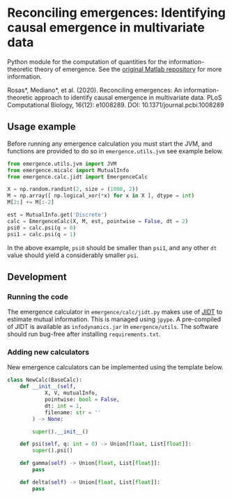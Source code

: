 # Reconciling emergences: Identifying causal emergence in multivariate data

Python module for the computation of quantities for the information-theoretic
theory of emergence. See the [original Matlab repository](https://github.com/pmediano/ReconcilingEmergences) for more information.

Rosas*, Mediano*, et al. (2020). Reconciling emergences: An information-theoretic approach to identify causal emergence in multivariate data. PLoS Computational Biology, 16(12): e1008289. DOI: 10.1371/journal.pcbi.1008289


## Usage example
Before running any emergence calculation you must start the JVM, and functions
are provided to do so in `emergence.utils.jvm` see example below.

```python
from emergence.utils.jvm import JVM
from emergence.micalc import MutualInfo
from emergence.calc.jidt import EmergenceCalc

X = np.random.randint(2, size = (1000, 2))
M = np.array([ np.logical_xor(*x) for x in X ], dtype = int)
M[2:] += M[:-2]

est = MutualInfo.get('Discrete')
calc = EmergenceCalc(X, M, est, pointwise = False, dt = 2)
psi0 = calc.psi(q = 0)
psi1 = calc.psi(q = 1)
```

In the above example, `psi0` should be smaller than `psi1`, and any other `dt`
value should yield a considerably smaller `psi`.

## Development
### Running the code

The emergence calculator in `emergence/calc/jidt.py` makes use of [JIDT](https://github.com/jlizier/jidt)
to estimate mutual information. This is managed using `jpype`. A pre-compiled
of JIDT is available as `infodynamics.jar` in `emergence/utils`. The software
should run bug-free after installing `requirements.txt`.


### Adding new calculators
New emergence calculators can be implemented using the template below.

```python
class NewCalc(BaseCalc):
    def __init__(self,
            X, V, mutualInfo,
            pointwise: bool = False,
            dt: int = 1,
            filename: str = ''
        ) -> None:

        super().__init__()

    def psi(self, q: int = 0) -> Union[float, List[float]]:
        super().psi()

    def gamma(self) -> Union[float, List[float]]:
        pass

    def delta(self) -> Union[float, List[float]]:
        pass
```
